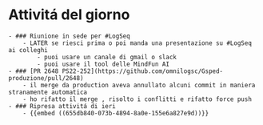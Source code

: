 # Attivitá del giorno
	- ### Riunione in sede per #LogSeq
		- LATER se riesci prima o poi manda una presentazione su #LogSeq ai colleghi
			- puoi usare un canale di gmail o slack
			- puoi usare il tool delle MindFun AI
	- ### [PR 2648 PS22-252](https://github.com/omnilogsc/Gsped-produzione/pull/2648)
		- il merge da production aveva annullato alcuni commit in maniera stranamente automatica
		- ho rifatto il merge , risolto i conflitti e rifatto force push
	- ### Ripresa attivitá di ieri
		- {{embed ((655db840-073b-4894-8a0e-155e6a827e9d))}}